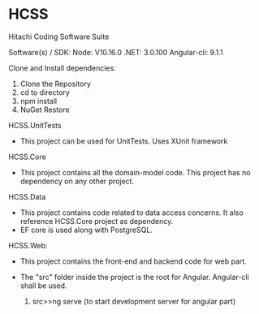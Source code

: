 # HCSS
Hitachi Coding Software Suite

Software(s) / SDK:
Node: V10.16.0
.NET: 3.0.100
Angular-cli: 9.1.1

Clone and Install dependencies:

1. Clone the Repository
2. cd to directory
3. npm install
4. NuGet Restore


HCSS.UnitTests

- This project can be used for UnitTests. Uses XUnit framework

HCSS.Core

- This project contains all the domain-model code. This project has no dependency on any other project.



HCSS.Data

- This project contains code related to data access concerns. It also reference HCSS.Core project as dependency.
- EF core is used along with PostgreSQL.



HCSS.Web:

- This project contains the front-end and backend code for web part.

- The "src" folder inside the project is the root for Angular. Angular-cli shall be used.

	1. src>>ng serve (to start development server for angular part)

